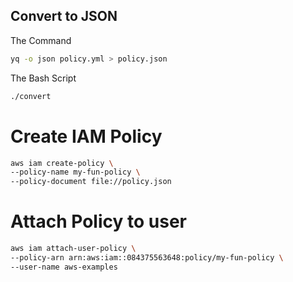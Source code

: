 ## Convert to JSON
The Command
```sh
yq -o json policy.yml > policy.json
```
The Bash Script

```sh
./convert
```
# Create IAM Policy
```sh
aws iam create-policy \
--policy-name my-fun-policy \
--policy-document file://policy.json
```
# Attach Policy to user
```sh
aws iam attach-user-policy \
--policy-arn arn:aws:iam::084375563648:policy/my-fun-policy \
--user-name aws-examples
```